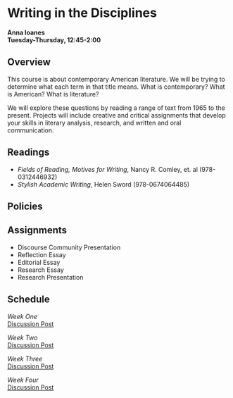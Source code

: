# Writing in the Disciplines
  
**Anna Ioanes**  
**Tuesday-Thursday, 12:45-2:00**
  
## Overview
This course is about contemporary American literature. We will be trying to determine what each term in that title means. What is contemporary? What is American? What is literature?

We will explore these questions by reading a range of text from 1965 to the present. Projects will include creative and critical assignments that develop your skills in literary analysis, research, and written and oral communication. 

## Readings
- *Fields of Reading, Motives for Writing*, Nancy R. Comley, et. al (978-0312446932)  
- *Stylish Academic Writing*, Helen Sword (978-0674064485)  
  
## Policies  

## Assignments
- Discourse Community Presentation
- Reflection Essay
- Editorial Essay
- Research Essay 
- Research Presentation  
  
## Schedule
*Week One*  
[Discussion Post](http://learn.stfrancis.edu)
  
*Week Two*  
[Discussion Post](http://learn.stfrancis.edu)
  
*Week Three*  
[Discussion Post](http://learn.stfrancis.edu)

*Week Four*  
[Discussion Post](http://learn.stfrancis.edu)  

  
